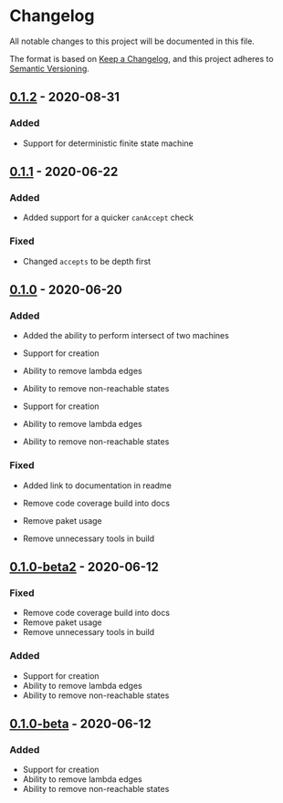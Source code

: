 # Changelog

All notable changes to this project will be documented in this file.

The format is based on [Keep a Changelog](https://keepachangelog.com/en/1.0.0/),
and this project adheres to [Semantic Versioning](https://semver.org/spec/v2.0.0.html).

## [0.1.2] - 2020-08-31

### Added
- Support for deterministic finite state machine

## [0.1.1] - 2020-06-22

### Added
- Added support for a quicker `canAccept` check

### Fixed
- Changed `accepts` to be depth first

## [0.1.0] - 2020-06-20

### Added
- Added the ability to perform intersect of two machines

- Support for creation
- Ability to remove lambda edges
- Ability to remove non-reachable states
- Support for creation
- Ability to remove lambda edges
- Ability to remove non-reachable states

### Fixed
- Added link to documentation in readme

- Remove code coverage build into docs
- Remove paket usage
- Remove unnecessary tools in build

## [0.1.0-beta2] - 2020-06-12

### Fixed
- Remove code coverage build into docs
- Remove paket usage
- Remove unnecessary tools in build

### Added
- Support for creation
- Ability to remove lambda edges
- Ability to remove non-reachable states

## [0.1.0-beta] - 2020-06-12

### Added
- Support for creation
- Ability to remove lambda edges
- Ability to remove non-reachable states

[Unreleased]: https://github.com/mchaloupka/Slp.Fsm/compare/v0.1.2...HEAD
[0.1.2]: https://github.com/mchaloupka/Slp.Fsm/compare/v0.1.1...v0.1.2
[0.1.1]: https://github.com/mchaloupka/Slp.Fsm/compare/v0.1.0...v0.1.1
[0.1.0]: https://github.com/mchaloupka/Slp.Fsm/releases/tag/v0.1.0
[0.1.0-beta2]: https://github.com/mchaloupka/Slp.Fsm/releases/tag/v0.1.0-beta2
[0.1.0-beta]: https://github.com/mchaloupka/Slp.Fsm/releases/tag/v0.1.0-beta
